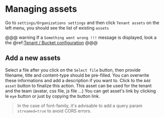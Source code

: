 # Managing assets

Go to `settings/Organizations settings` and then click `Tenant assets` on the left menu, you should see the list of existing `assets`

@@@ warning
If a `Something went wrong !!!` message is displayed, look a the @ref:[Tenant / Bucket configuration](../adminusage/1-tenants.md)
@@@

## Add a new assets
Select a file after you click on the `Select file` button, then provide filename, title and content-type should be pre-filled.
You can overwrite these informations and add a description if you want to.
Click to the `Add asset` button to finalize this action.
This asset can be used for the tenant and the team (avatar, css file, js file ...)
You can get asset's link by clicking le `eye` button or just by copying the button link.

>In the case of font-family, it's advisable to add a query param `streamed=true` to avoid CORS errors.


